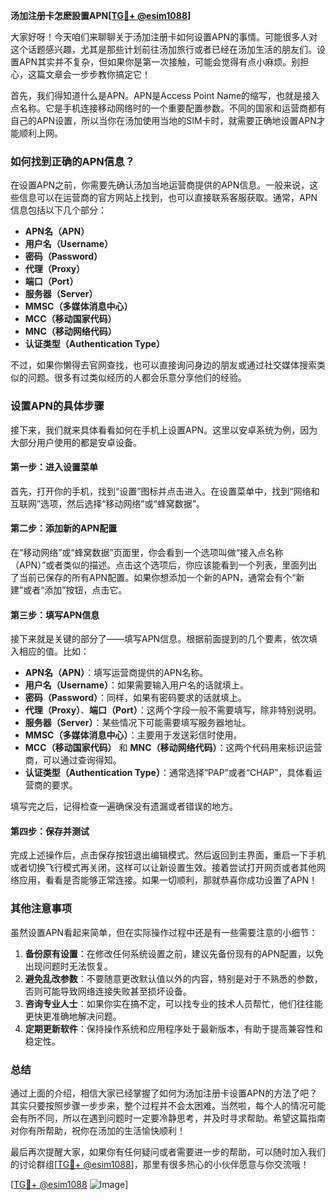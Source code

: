 **汤加注册卡怎麽設置APN[[TG💪+ @esim1088](https://t.me/s/esim1088)]**

大家好呀！今天咱们来聊聊关于汤加注册卡如何设置APN的事情。可能很多人对这个话题感兴趣，尤其是那些计划前往汤加旅行或者已经在汤加生活的朋友们。设置APN其实并不复杂，但如果你是第一次接触，可能会觉得有点小麻烦。别担心，这篇文章会一步步教你搞定它！

首先，我们得知道什么是APN。APN是Access Point Name的缩写，也就是接入点名称。它是手机连接移动网络时的一个重要配置参数。不同的国家和运营商都有自己的APN设置，所以当你在汤加使用当地的SIM卡时，就需要正确地设置APN才能顺利上网。

### 如何找到正确的APN信息？

在设置APN之前，你需要先确认汤加当地运营商提供的APN信息。一般来说，这些信息可以在运营商的官方网站上找到，也可以直接联系客服获取。通常，APN信息包括以下几个部分：

- **APN名（APN）**
- **用户名（Username）**
- **密码（Password）**
- **代理（Proxy）**
- **端口（Port）**
- **服务器（Server）**
- **MMSC（多媒体消息中心）**
- **MCC（移动国家代码）**
- **MNC（移动网络代码）**
- **认证类型（Authentication Type）**

不过，如果你懒得去官网查找，也可以直接询问身边的朋友或通过社交媒体搜索类似的问题。很多有过类似经历的人都会乐意分享他们的经验。

### 设置APN的具体步骤

接下来，我们就来具体看看如何在手机上设置APN。这里以安卓系统为例，因为大部分用户使用的都是安卓设备。

#### 第一步：进入设置菜单

首先，打开你的手机，找到“设置”图标并点击进入。在设置菜单中，找到“网络和互联网”选项，然后选择“移动网络”或“蜂窝数据”。

#### 第二步：添加新的APN配置

在“移动网络”或“蜂窝数据”页面里，你会看到一个选项叫做“接入点名称（APN）”或者类似的描述。点击这个选项后，你应该能看到一个列表，里面列出了当前已保存的所有APN配置。如果你想添加一个新的APN，通常会有个“新建”或者“添加”按钮，点击它。

#### 第三步：填写APN信息

接下来就是关键的部分了——填写APN信息。根据前面提到的几个要素，依次填入相应的值。比如：

- **APN名（APN）**：填写运营商提供的APN名称。
- **用户名（Username）**：如果需要输入用户名的话就填上。
- **密码（Password）**：同样，如果有密码要求的话就填上。
- **代理（Proxy）**、**端口（Port）**：这两个字段一般不需要填写，除非特别说明。
- **服务器（Server）**：某些情况下可能需要填写服务器地址。
- **MMSC（多媒体消息中心）**：主要用于发送彩信时使用。
- **MCC（移动国家代码）** 和 **MNC（移动网络代码）**：这两个代码用来标识运营商，可以通过查询得知。
- **认证类型（Authentication Type）**：通常选择“PAP”或者“CHAP”，具体看运营商的要求。

填写完之后，记得检查一遍确保没有遗漏或者错误的地方。

#### 第四步：保存并测试

完成上述操作后，点击保存按钮退出编辑模式。然后返回到主界面，重启一下手机或者切换飞行模式再关闭，这样可以让新设置生效。接着尝试打开网页或者其他网络应用，看看是否能够正常连接。如果一切顺利，那就恭喜你成功设置了APN！

### 其他注意事项

虽然设置APN看起来简单，但在实际操作过程中还是有一些需要注意的小细节：

1. **备份原有设置**：在修改任何系统设置之前，建议先备份现有的APN配置，以免出现问题时无法恢复。
2. **避免乱改参数**：不要随意更改默认值以外的内容，特别是对于不熟悉的参数，否则可能导致网络连接失败甚至损坏设备。
3. **咨询专业人士**：如果你实在搞不定，可以找专业的技术人员帮忙，他们往往能更快更准确地解决问题。
4. **定期更新软件**：保持操作系统和应用程序处于最新版本，有助于提高兼容性和稳定性。

### 总结

通过上面的介绍，相信大家已经掌握了如何为汤加注册卡设置APN的方法了吧？其实只要按照步骤一步步来，整个过程并不会太困难。当然啦，每个人的情况可能会有所不同，所以在遇到问题时一定要冷静思考，并及时寻求帮助。希望这篇指南对你有所帮助，祝你在汤加的生活愉快顺利！

最后再次提醒大家，如果你有任何疑问或者需要进一步的帮助，可以随时加入我们的讨论群组[[TG💪+ @esim1088](https://t.me/s/esim1088)]，那里有很多热心的小伙伴愿意与你交流哦！

[[TG💪+ @esim1088](https://t.me/s/esim1088) ![Image](https://i.postimg.cc/4NQfJmqS/Snipaste-2025-05-13-00-14-12.png)]